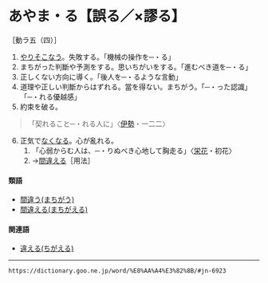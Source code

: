 # あやま・る【誤る／×謬る】

［動ラ五（四）］

1.  [やりそこなう](やりそこなう（遣り損なう）)。失敗する。「機械の操作を─・る」
2.  まちがった判斷や予測をする。思いちがいをする。「進むべき道を─・る」
3.  正しくない方向に導く。「後人を─・るような言動」
4.   道理や正しい判斷からはずれる。當を得ない。まちがう。「─・った認識」「─・れる優越感」
5.   約束を破る。
>「契れること─・れる人に」〈[伊勢](https://dictionary.goo.ne.jp/word/%E4%BC%8A%E5%8B%A2%E7%89%A9%E8%AA%9E/#jn-11791)・一二二〉
6. 正気で[なくなる](なくなる（無くなる）)。心が亂れる。
    1.  「心弱からむ人は、─・りぬべき心地して胸走る」〈[栄花](https://dictionary.goo.ne.jp/word/%E6%A0%84%E8%8A%B1%E7%89%A9%E8%AA%9E/#jn-21928)・初花〉
    2.  →[間違える](https://dictionary.goo.ne.jp/word/%E9%96%93%E9%81%95%E3%81%88%E3%82%8B/#jn-208412)［用法］
        

#### 類語

-   [間違う(まちがう)](https://dictionary.goo.ne.jp/word/%E9%96%93%E9%81%95%E3%81%86/#jn-208410)
-   [間違える(まちがえる)](https://dictionary.goo.ne.jp/word/%E9%96%93%E9%81%95%E3%81%88%E3%82%8B/#jn-208412)

#### 関連語

-   [違える(ちがえる)](https://dictionary.goo.ne.jp/word/%E9%81%95%E3%81%88%E3%82%8B_%28%E3%81%A1%E3%81%8C%E3%81%88%E3%82%8B%29/#jn-141150)

---
`https://dictionary.goo.ne.jp/word/%E8%AA%A4%E3%82%8B/#jn-6923`